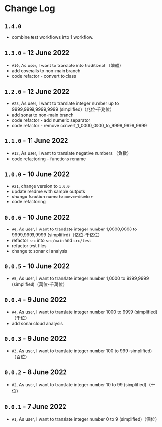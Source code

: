 # Change Log

## `1.4.0`

- combine test workflows into 1 workflow.

## `1.3.0` - 12 June 2022

- `#10`, As user, I want to translate into traditional （繁體）
- add coveralls to non-main branch
- code refactor - convert to class

## `1.2.0` - 12 June 2022

- `#23`, As user, I want to translate integer number up to 9999,9999,9999,9999 (simplified)（兆位-千兆位）
- add sonar to non-main branch
- code refactor - add numeric separator
- code refactor - remove convert_1_0000_0000_to_9999_9999_9999

## `1.1.0` - 11 June 2022

- `#12`, As user, i want to translate negative numbers （負數）
- code refactoring - functions rename

## `1.0.0` - 10 June 2022

- `#21`, change version to `1.0.0`
- update readme with sample outputs
- change function name to `convertNumber`
- code refactoring

## `0.0.6` - 10 June 2022

- `#6`, As user, I want to translate integer number 1,0000,0000 to 9999,9999,9999 (simplified)（亿位-千亿位）
- refactor `src` into `src/main` and `src/test`
- refactor test files
- change to sonar ci analysis

## `0.0.5` - 10 June 2022

- `#5`, As user, I want to translate integer number 1,0000 to 9999,9999 (simplified)（萬位-千萬位）

## `0.0.4` - 9 June 2022

- `#4`, As user, I want to translate integer number 1000 to 9999 (simplified)（千位）
- add sonar cloud analysis

## `0.0.3` - 9 June 2022

- `#3`, As user, I want to translate integer number 100 to 999 (simplified)（百位）

## `0.0.2` - 8 June 2022

- `#2`, As user, I want to translate integer number 10 to 99 (simplified)（十位）

## `0.0.1` - 7 June 2022

- `#1`, As user, I want to translate integer number 0 to 9 (simplified)（個位）
